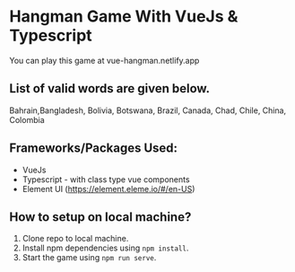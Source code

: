 # Hangman Game With VueJs & Typescript

You can play this game at vue-hangman.netlify.app

## List of valid words are given below.

Bahrain,Bangladesh, Bolivia, Botswana, Brazil, Canada, Chad, Chile, China, Colombia

## Frameworks/Packages Used:

- VueJs
- Typescript - with class type vue components
- Element UI (https://element.eleme.io/#/en-US)

## How to setup on local machine?

1. Clone repo to local machine.
2. Install npm dependencies using `npm install`.
3. Start the game using `npm run serve`.
